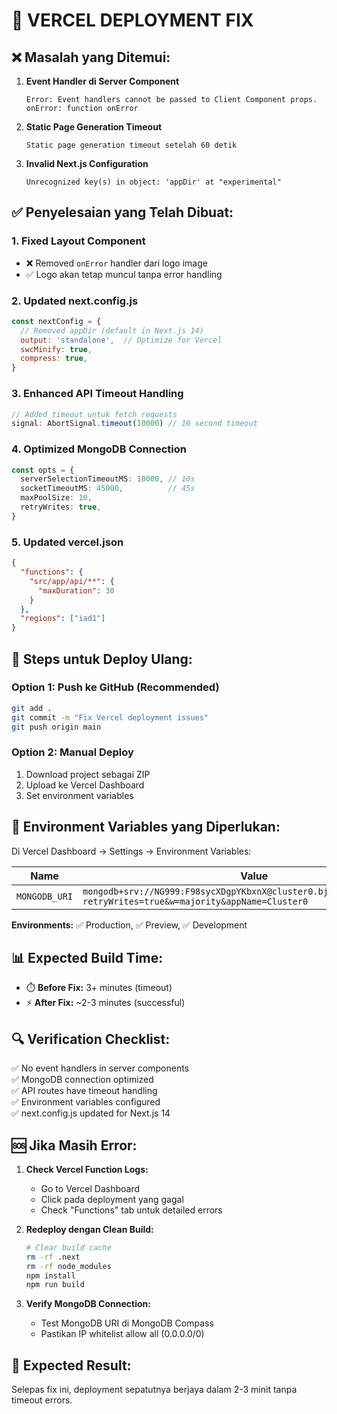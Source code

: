 # 🚀 VERCEL DEPLOYMENT FIX

## ❌ **Masalah yang Ditemui:**

1. **Event Handler di Server Component**
   ```
   Error: Event handlers cannot be passed to Client Component props.
   onError: function onError
   ```

2. **Static Page Generation Timeout**
   ```
   Static page generation timeout setelah 60 detik
   ```

3. **Invalid Next.js Configuration**
   ```
   Unrecognized key(s) in object: 'appDir' at "experimental"
   ```

## ✅ **Penyelesaian yang Telah Dibuat:**

### 1. **Fixed Layout Component**
- ❌ Removed `onError` handler dari logo image
- ✅ Logo akan tetap muncul tanpa error handling

### 2. **Updated next.config.js**
```javascript
const nextConfig = {
  // Removed appDir (default in Next.js 14)
  output: 'standalone',  // Optimize for Vercel
  swcMinify: true,
  compress: true,
}
```

### 3. **Enhanced API Timeout Handling**
```javascript
// Added timeout untuk fetch requests
signal: AbortSignal.timeout(10000) // 10 second timeout
```

### 4. **Optimized MongoDB Connection**
```typescript
const opts = {
  serverSelectionTimeoutMS: 10000, // 10s
  socketTimeoutMS: 45000,          // 45s
  maxPoolSize: 10,
  retryWrites: true,
}
```

### 5. **Updated vercel.json**
```json
{
  "functions": {
    "src/app/api/**": {
      "maxDuration": 30
    }
  },
  "regions": ["iad1"]
}
```

## 🚀 **Steps untuk Deploy Ulang:**

### **Option 1: Push ke GitHub (Recommended)**
```bash
git add .
git commit -m "Fix Vercel deployment issues"
git push origin main
```

### **Option 2: Manual Deploy**
1. Download project sebagai ZIP
2. Upload ke Vercel Dashboard
3. Set environment variables

## 🔧 **Environment Variables yang Diperlukan:**

Di Vercel Dashboard → Settings → Environment Variables:

| Name | Value |
|------|-------|
| `MONGODB_URI` | `mongodb+srv://NG999:F98sycXDgpYKbxnX@cluster0.bjsvjuf.mongodb.net/?retryWrites=true&w=majority&appName=Cluster0` |

**Environments:** ✅ Production, ✅ Preview, ✅ Development

## 📊 **Expected Build Time:**
- ⏱️ **Before Fix:** 3+ minutes (timeout)
- ⚡ **After Fix:** ~2-3 minutes (successful)

## 🔍 **Verification Checklist:**

✅ No event handlers in server components  
✅ MongoDB connection optimized  
✅ API routes have timeout handling  
✅ Environment variables configured  
✅ next.config.js updated for Next.js 14  

## 🆘 **Jika Masih Error:**

1. **Check Vercel Function Logs:**
   - Go to Vercel Dashboard
   - Click pada deployment yang gagal
   - Check "Functions" tab untuk detailed errors

2. **Redeploy dengan Clean Build:**
   ```bash
   # Clear build cache
   rm -rf .next
   rm -rf node_modules
   npm install
   npm run build
   ```

3. **Verify MongoDB Connection:**
   - Test MongoDB URI di MongoDB Compass
   - Pastikan IP whitelist allow all (0.0.0.0/0)

## 🎯 **Expected Result:**
Selepas fix ini, deployment sepatutnya berjaya dalam 2-3 minit tanpa timeout errors.
